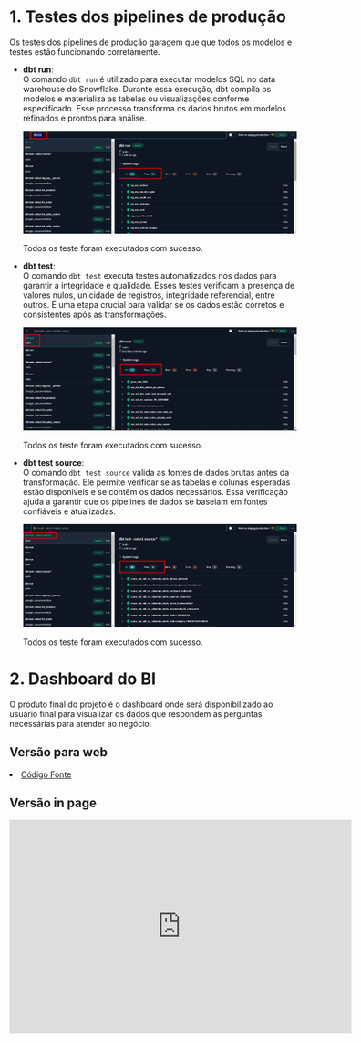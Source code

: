 # 1. Testes dos pipelines de produção

Os testes dos pipelines de produção garagem que que todos os modelos e testes estão funcionando corretamente.

- **dbt run**:  
  O comando `dbt run` é utilizado para executar modelos SQL no data warehouse do Snowflake. Durante essa execução, dbt compila os modelos e materializa as tabelas ou visualizações conforme especificado. Esse processo transforma os dados brutos em modelos refinados e prontos para análise.

  ![Teste dbt run](img/aw_dbt_run.jpg)

  Todos os teste foram executados com sucesso.

- **dbt test**:  
  O comando `dbt test` executa testes automatizados nos dados para garantir a integridade e qualidade. Esses testes verificam a presença de valores nulos, unicidade de registros, integridade referencial, entre outros. É uma etapa crucial para validar se os dados estão corretos e consistentes após as transformações.

    ![Teste dbt test](img/aw_dbt_test.jpg)

  Todos os teste foram executados com sucesso.

- **dbt test source**:  
  O comando `dbt test source` valida as fontes de dados brutas antes da transformação. Ele permite verificar se as tabelas e colunas esperadas estão disponíveis e se contêm os dados necessários. Essa verificação ajuda a garantir que os pipelines de dados se baseiam em fontes confiáveis e atualizadas.

    ![Teste dbt test source](img/aw_dbt_test_source.jpg)

  Todos os teste foram executados com sucesso.

 # 2. Dashboard do BI

 O produto final do projeto é o dashboard onde será disponibilizado ao usuário final para visualizar os dados que respondem as perguntas necessárias para atender ao negócio.

## Versão para web

<li><a href="https://app.powerbi.com/view?r=eyJrIjoiMzA4ZTgxZTctMjkxYy00NDc4LWJhNzMtYjQ1OTFjZDhkMzMzIiwidCI6IjE0Y2JkNWE3LWVjOTQtNDZiYS1iMzE0LWNjMGZjOTcyYTE2MSIsImMiOjh9"> Código Fonte</a></li>

 ## Versão in page

 <iframe title="Projeto Adventure Works" width="600" height="373.5" src="https://app.powerbi.com/view?r=eyJrIjoiMzA4ZTgxZTctMjkxYy00NDc4LWJhNzMtYjQ1OTFjZDhkMzMzIiwidCI6IjE0Y2JkNWE3LWVjOTQtNDZiYS1iMzE0LWNjMGZjOTcyYTE2MSIsImMiOjh9" frameborder="0" allowFullScreen="true"></iframe>




